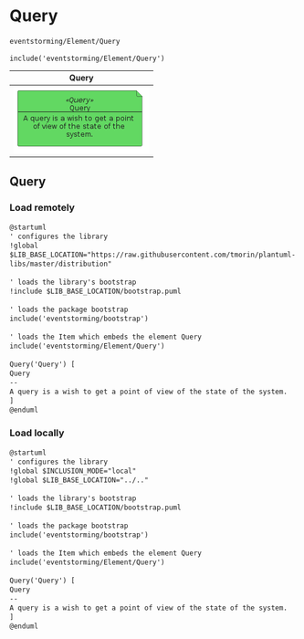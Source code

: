 # Query

```text
eventstorming/Element/Query
```

```text
include('eventstorming/Element/Query')
```

|                                 Query                                  |
|:----------------------------------------------------------------------:|
| ![illustration for Query](../../eventstorming/Element/Query.Local.png) |

## Query

### Load remotely

```plantuml
@startuml
' configures the library
!global $LIB_BASE_LOCATION="https://raw.githubusercontent.com/tmorin/plantuml-libs/master/distribution"

' loads the library's bootstrap
!include $LIB_BASE_LOCATION/bootstrap.puml

' loads the package bootstrap
include('eventstorming/bootstrap')

' loads the Item which embeds the element Query
include('eventstorming/Element/Query')

Query('Query') [
Query
--
A query is a wish to get a point of view of the state of the system.
]
@enduml
```

### Load locally

```plantuml
@startuml
' configures the library
!global $INCLUSION_MODE="local"
!global $LIB_BASE_LOCATION="../.."

' loads the library's bootstrap
!include $LIB_BASE_LOCATION/bootstrap.puml

' loads the package bootstrap
include('eventstorming/bootstrap')

' loads the Item which embeds the element Query
include('eventstorming/Element/Query')

Query('Query') [
Query
--
A query is a wish to get a point of view of the state of the system.
]
@enduml
```

